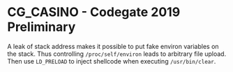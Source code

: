 # CG_CASINO - Codegate 2019 Preliminary

A leak of stack address makes it possible to put fake environ variables on the stack. Thus controlling `/proc/self/environ` leads to arbitrary file upload. Then use `LD_PRELOAD` to inject shellcode when executing `/usr/bin/clear`.
